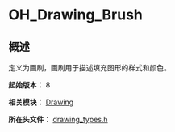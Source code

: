 # OH_Drawing_Brush

## 概述

定义为画刷，画刷用于描述填充图形的样式和颜色。

**起始版本：** 8

**相关模块：** [Drawing](capi-drawing.md)

**所在头文件：** [drawing_types.h](capi-drawing-types-h.md)

